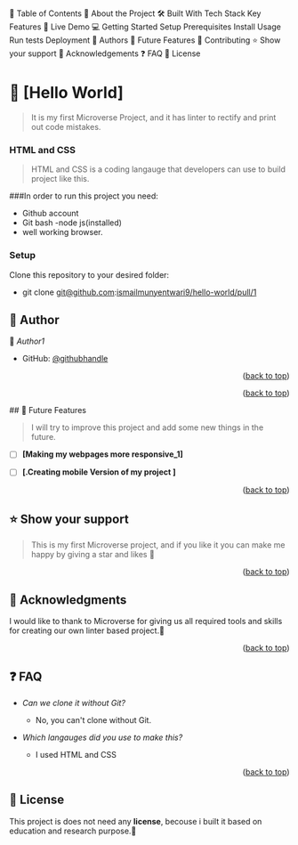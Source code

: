 <a name="readme-top"></a>
📗 Table of Contents
📖 About the Project
🛠 Built With
Tech Stack
Key Features
🚀 Live Demo
💻 Getting Started
Setup
Prerequisites
Install
Usage
Run tests
Deployment
👥 Authors
🔭 Future Features
🤝 Contributing
⭐️ Show your support
🙏 Acknowledgements
❓ FAQ
📝 License

# 📖 [Hello World] <a name="about-project"></a>

> It is my first Microverse Project, and it has linter to rectify and print out code mistakes.

### HTML and CSS <a name="tech-stack"></a>

> HTML and CSS is a coding langauge that developers can use to build project like this.

###In order to run this project you need:


- Github account
- Git bash
-node js(installed)
- well working browser.

### Setup

Clone this repository to your desired folder:
- git clone git@github.com:[ismailmunyentwari9/hello-world/pull/1](https://github.com/ismailmunyentwari9/hello-world/tree/feature1)



## 👥 Author <a name="Ismail Munyentwari"></a>


👤 *Author1*

- GitHub: [@githubhandle]([https://github.com/githubhandle](https://github.com/[ismailmunyentwari9](https://github.com/ismailmunyentwari9/hello-world/tree/feature1)))

<p align="right">(<a href="#readme-top">back to top</a>)</p>



<p align="right">(<a href="#readme-top">back to top</a>)</p>
## 🔭 Future Features <a name="future-features"></a>

>I will try to improve this project and add some new things in the future.
- [ ] **[Making my webpages more responsive_1]**
- [ ] **[.Creating mobile Version of my project ]**


<p align="right">(<a href="#readme-top">back to top</a>)</p>

<!-- CONTRIBUTING -->

## ⭐️ Show your support <a name="support"></a>

> This is my first Microverse project, and if you like it
>  you can make me happy by giving a star and likes 🧡



<p align="right">(<a href="#readme-top">back to top</a>)</p>


## 🙏 Acknowledgments <a name="acknowledgements"></a>

I would like to thank to Microverse for giving us all required 
tools and skills for creating  our own linter based project.🏼

<p align="right">(<a href="#readme-top">back to top</a>)</p>

## ❓ FAQ <a name="faq"></a>


- *Can we clone it without Git?*

  - No, you  can't clone without Git.

- *Which langauges did you use to make this?*

  - I used HTML and CSS

<p align="right">(<a href="#readme-top">back to top</a>)</p>



## 📝 License <a name="license"></a>

This project is does not need any **license**,
becouse i built it based on education and research purpose.📝
